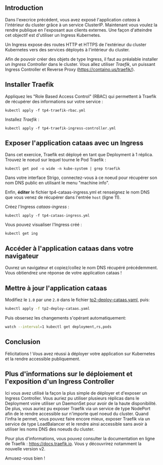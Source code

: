 ## Introduction

Dans l'execrice précédent, vous avez exposé l'application *cataas* à l'intérieur du cluster grâce à un service ClusterIP.
Maintenant vous voulez la rendre publique en l'exposant aux clients externes. Une façon d'atteindre cet objectif est
d'utiliser un Ingress Kubernetes.

Un Ingress expose des routes HTTP et HTTPS de l'extérieur du cluster Kubernetes vers des services déployés à l'intérieur
du cluster.

Afin de pouvoir créer des objets de type Ingress, il faut au préalable installer un *Ingress Controller* dans le cluster.
Vous allez utiliser *Traefik*, un puissant Ingress Controller et Reverse Proxy (https://containo.us/traefik/).  

## Installer Traefik

Appliquez les "Role Based Access Control" (RBAC) qui permettent à Traefik de récupérer des informations sur votre service :
```shell script
kubectl apply -f tp4-traefik-rbac.yml
```

Installez *Traefik* :
```shell script
kubectl apply -f tp4-traefik-ingress-controller.yml
```

## Exposer l'application cataas avec un Ingress

Dans cet exercice, Traefik est déployé en tant que Deployment à 1 réplica. Trouvez le noeud sur lequel tourne le Pod Traefik : 
```shell script
kubectl get pod -o wide -n kube-system | grep traefik
``` 

Dans votre interface Strigo, connectez-vous à ce noeud pour récupérer son nom DNS public en utilisant le menu "machine info".

Enfin, **éditer** le fichier tp4-cataas-ingress.yml et renseignez le nom DNS que vous venez de récupérer dans l'entrée `host` (ligne 11).

Créez l'Ingress *cataas-ingress* :
```shell script
kubectl apply -f tp4-cataas-ingress.yml
```

Vous pouvez visualiser l'Ingress créé :
```shell script
kubectl get ing 
```

## Accéder à l'application cataas dans votre navigateur

Ouvrez un navigateur et copiez/collez le nom DNS récupéré précédemment.
Vous obtiendrez une réponse de votre application cataas !

## Mettre à jour l'application cataas

Modifiez le `1.0` par une `2.0` dans le fichier [tp2-deploy-cataas.yaml](./tp2-deploy-cataas.yaml), puis:

```bash
kubectl apply -f tp2-deploy-cataas.yaml
```

Puis obsersez les changements s'opérant automatiquement:
```bash
watch --interval=1 kubectl get deployment,rs,pods
```

## Conclusion

Félicitations ! Vous avez réussi à déployer votre application sur Kubernetes et la rendre accessible publiquement.

## Plus d'informations sur le déploiement et l'exposition d'un Ingress Controller

Ici vous avez utilisé la façon la plus simple de déployer et d'exposer un Ingress Controller.
Vous auriez pu utiliser plusieurs réplicas dans le Deployment voire utiliser un DaemonSet pour avoir de la haute
disponibilité.
De plus, vous auriez pu exposer Traefik via un service de type NodePort afin de le rendre accessible sur n'importe quel
noeud du cluster.
Quand l'infra le permet, vous pouvez faire encore mieux, exposer Traefik via un service de type LoadBalancer et le rendre
ainsi accessible sans avoir à utiliser les noms DNS des noeuds du cluster. 

Pour plus d'informations, vous pouvez consulter la documentation en ligne de Traefik : https://docs.traefik.io.
Vous y découvrirez notamment la nouvelle version v2.

Amusez-vous bien !
